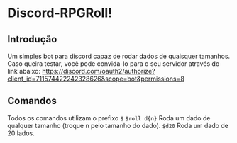 # Discord-RPGRoll!

## Introdução

Um simples bot para discord capaz de rodar dados de quaisquer tamanhos.
Caso queira testar, você pode convida-lo para o seu servidor através do link abaixo:
https://discord.com/oauth2/authorize?client_id=711574422242328626&scope=bot&permissions=8

## Comandos
Todos os comandos utilizam o prefixo `$`
`$roll d{n}` Roda um dado de qualquer tamanho (troque n pelo tamanho do dado).
`$d20` Roda um dado de 20 lados.